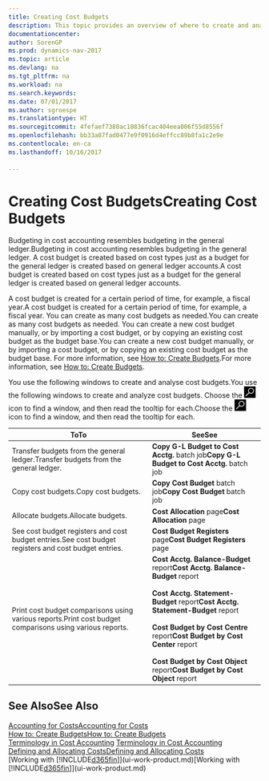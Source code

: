 ```yaml
---
title: Creating Cost Budgets
description: This topic provides an overview of where to create and analyse cost budgets.
documentationcenter: 
author: SorenGP
ms.prod: dynamics-nav-2017
ms.topic: article
ms.devlang: na
ms.tgt_pltfrm: na
ms.workload: na
ms.search.keywords: 
ms.date: 07/01/2017
ms.author: sgroespe
ms.translationtype: HT
ms.sourcegitcommit: 4fefaef7380ac10836fcac404eea006f55d8556f
ms.openlocfilehash: bb33a87fad0477e9f0916d4effcc89b8fa1c2e9e
ms.contentlocale: en-ca
ms.lasthandoff: 10/16/2017

---
```

# <a name="creating-cost-budgets"></a><span data-ttu-id="dc5a7-103">Creating Cost Budgets</span><span class="sxs-lookup"><span data-stu-id="dc5a7-103">Creating Cost Budgets</span></span>
<span data-ttu-id="dc5a7-104">Budgeting in cost accounting resembles budgeting in the general ledger.</span><span class="sxs-lookup"><span data-stu-id="dc5a7-104">Budgeting in cost accounting resembles budgeting in the general ledger.</span></span> <span data-ttu-id="dc5a7-105">A cost budget is created based on cost types just as a budget for the general ledger is created based on general ledger accounts.</span><span class="sxs-lookup"><span data-stu-id="dc5a7-105">A cost budget is created based on cost types just as a budget for the general ledger is created based on general ledger accounts.</span></span>  

<span data-ttu-id="dc5a7-106">A cost budget is created for a certain period of time, for example, a fiscal year.</span><span class="sxs-lookup"><span data-stu-id="dc5a7-106">A cost budget is created for a certain period of time, for example, a fiscal year.</span></span> <span data-ttu-id="dc5a7-107">You can create as many cost budgets as needed.</span><span class="sxs-lookup"><span data-stu-id="dc5a7-107">You can create as many cost budgets as needed.</span></span> <span data-ttu-id="dc5a7-108">You can create a new cost budget manually, or by importing a cost budget, or by copying an existing cost budget as the budget base.</span><span class="sxs-lookup"><span data-stu-id="dc5a7-108">You can create a new cost budget manually, or by importing a cost budget, or by copying an existing cost budget as the budget base.</span></span> <span data-ttu-id="dc5a7-109">For more information, see [How to: Create Budgets](finance-how-create-budgets.md).</span><span class="sxs-lookup"><span data-stu-id="dc5a7-109">For more information, see [How to: Create Budgets](finance-how-create-budgets.md).</span></span>

<span data-ttu-id="dc5a7-110">You use the following windows to create and analyse cost budgets.</span><span class="sxs-lookup"><span data-stu-id="dc5a7-110">You use the following windows to create and analyze cost budgets.</span></span> <span data-ttu-id="dc5a7-111">Choose the ![Search for Page or Report](media/ui-search/search_small.png "Search for Page or Report icon") icon to find a window, and then read the tooltip for each.</span><span class="sxs-lookup"><span data-stu-id="dc5a7-111">Choose the ![Search for Page or Report](media/ui-search/search_small.png "Search for Page or Report icon") icon to find a window, and then read the tooltip for each.</span></span>

|<span data-ttu-id="dc5a7-112">To</span><span class="sxs-lookup"><span data-stu-id="dc5a7-112">To</span></span>|<span data-ttu-id="dc5a7-113">See</span><span class="sxs-lookup"><span data-stu-id="dc5a7-113">See</span></span>|  
|--------|---------|  
|<span data-ttu-id="dc5a7-114">Transfer budgets from the general ledger.</span><span class="sxs-lookup"><span data-stu-id="dc5a7-114">Transfer budgets from the general ledger.</span></span>|<span data-ttu-id="dc5a7-115">**Copy G-L Budget to Cost Acctg.** batch job</span><span class="sxs-lookup"><span data-stu-id="dc5a7-115">**Copy G-L Budget to Cost Acctg.** batch job</span></span>|  
|<span data-ttu-id="dc5a7-116">Copy cost budgets.</span><span class="sxs-lookup"><span data-stu-id="dc5a7-116">Copy cost budgets.</span></span>|<span data-ttu-id="dc5a7-117">**Copy Cost Budget** batch job</span><span class="sxs-lookup"><span data-stu-id="dc5a7-117">**Copy Cost Budget** batch job</span></span>|  
|<span data-ttu-id="dc5a7-118">Allocate budgets.</span><span class="sxs-lookup"><span data-stu-id="dc5a7-118">Allocate budgets.</span></span>|<span data-ttu-id="dc5a7-119">**Cost Allocation** page</span><span class="sxs-lookup"><span data-stu-id="dc5a7-119">**Cost Allocation** page</span></span>|  
|<span data-ttu-id="dc5a7-120">See cost budget registers and cost budget entries.</span><span class="sxs-lookup"><span data-stu-id="dc5a7-120">See cost budget registers and cost budget entries.</span></span>|<span data-ttu-id="dc5a7-121">**Cost Budget Registers** page</span><span class="sxs-lookup"><span data-stu-id="dc5a7-121">**Cost Budget Registers** page</span></span>|  
|<span data-ttu-id="dc5a7-122">Print cost budget comparisons using various reports.</span><span class="sxs-lookup"><span data-stu-id="dc5a7-122">Print cost budget comparisons using various reports.</span></span>|<span data-ttu-id="dc5a7-123">**Cost Acctg. Balance-Budget** report</span><span class="sxs-lookup"><span data-stu-id="dc5a7-123">**Cost Acctg. Balance-Budget** report</span></span><br /><br /> <span data-ttu-id="dc5a7-124">**Cost Acctg. Statement-Budget** report</span><span class="sxs-lookup"><span data-stu-id="dc5a7-124">**Cost Acctg. Statement-Budget** report</span></span><br /><br /> <span data-ttu-id="dc5a7-125">**Cost Budget by Cost Centre** report</span><span class="sxs-lookup"><span data-stu-id="dc5a7-125">**Cost Budget by Cost Center** report</span></span><br /><br /> <span data-ttu-id="dc5a7-126">**Cost Budget by Cost Object** report</span><span class="sxs-lookup"><span data-stu-id="dc5a7-126">**Cost Budget by Cost Object** report</span></span>|  

## <a name="see-also"></a><span data-ttu-id="dc5a7-127">See Also</span><span class="sxs-lookup"><span data-stu-id="dc5a7-127">See Also</span></span>  
[<span data-ttu-id="dc5a7-128">Accounting for Costs</span><span class="sxs-lookup"><span data-stu-id="dc5a7-128">Accounting for Costs</span></span>](finance-manage-cost-accounting.md)  
[<span data-ttu-id="dc5a7-129">How to: Create Budgets</span><span class="sxs-lookup"><span data-stu-id="dc5a7-129">How to: Create Budgets</span></span>](finance-how-create-budgets.md)  
<span data-ttu-id="dc5a7-130">[Terminology in Cost Accounting](finance-terminology-in-cost-accounting.md) </span><span class="sxs-lookup"><span data-stu-id="dc5a7-130">[Terminology in Cost Accounting](finance-terminology-in-cost-accounting.md) </span></span>  
[<span data-ttu-id="dc5a7-131">Defining and Allocating Costs</span><span class="sxs-lookup"><span data-stu-id="dc5a7-131">Defining and Allocating Costs</span></span>](finance-define-and-allocate-costs.md)  
<span data-ttu-id="dc5a7-132">[Working with [!INCLUDE[d365fin](includes/d365fin_md.md)]](ui-work-product.md)</span><span class="sxs-lookup"><span data-stu-id="dc5a7-132">[Working with [!INCLUDE[d365fin](includes/d365fin_md.md)]](ui-work-product.md)</span></span>

